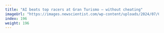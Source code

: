 ```yaml
---
title: "AI beats top racers at Gran Turismo – without cheating"
imageUrl: "https://images.newscientist.com/wp-content/uploads/2024/07/04150940/SEI_211486789.jpg?width=788"
index: 196
weight: 196
---
```

